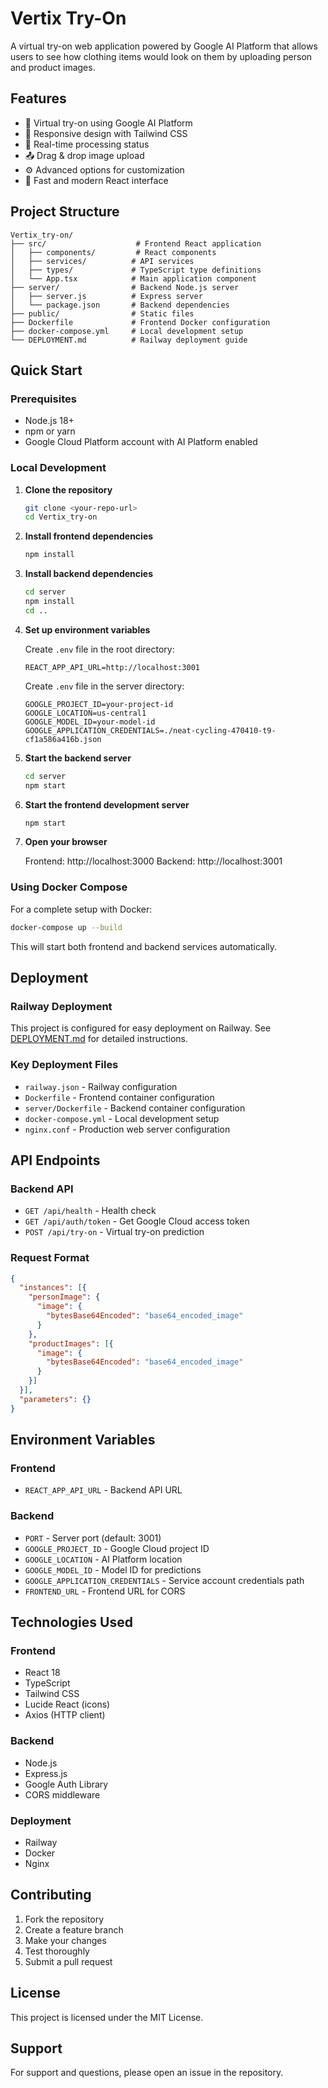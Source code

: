 # Vertix Try-On

A virtual try-on web application powered by Google AI Platform that allows users to see how clothing items would look on them by uploading person and product images.

## Features

- 🎨 Virtual try-on using Google AI Platform
- 📱 Responsive design with Tailwind CSS
- 🔄 Real-time processing status
- 📤 Drag & drop image upload
- ⚙️ Advanced options for customization
- 🚀 Fast and modern React interface

## Project Structure

```
Vertix_try-on/
├── src/                    # Frontend React application
│   ├── components/         # React components
│   ├── services/          # API services
│   ├── types/             # TypeScript type definitions
│   └── App.tsx            # Main application component
├── server/                # Backend Node.js server
│   ├── server.js          # Express server
│   └── package.json       # Backend dependencies
├── public/                # Static files
├── Dockerfile             # Frontend Docker configuration
├── docker-compose.yml     # Local development setup
└── DEPLOYMENT.md          # Railway deployment guide
```

## Quick Start

### Prerequisites

- Node.js 18+
- npm or yarn
- Google Cloud Platform account with AI Platform enabled

### Local Development

1. **Clone the repository**
   ```bash
   git clone <your-repo-url>
   cd Vertix_try-on
   ```

2. **Install frontend dependencies**
   ```bash
   npm install
   ```

3. **Install backend dependencies**
   ```bash
   cd server
   npm install
   cd ..
   ```

4. **Set up environment variables**
   
   Create `.env` file in the root directory:
   ```env
   REACT_APP_API_URL=http://localhost:3001
   ```
   
   Create `.env` file in the server directory:
   ```env
   GOOGLE_PROJECT_ID=your-project-id
   GOOGLE_LOCATION=us-central1
   GOOGLE_MODEL_ID=your-model-id
   GOOGLE_APPLICATION_CREDENTIALS=./neat-cycling-470410-t9-cf1a586a416b.json
   ```

5. **Start the backend server**
   ```bash
   cd server
   npm start
   ```

6. **Start the frontend development server**
   ```bash
   npm start
   ```

7. **Open your browser**
   
   Frontend: http://localhost:3000
   Backend: http://localhost:3001

### Using Docker Compose

For a complete setup with Docker:

```bash
docker-compose up --build
```

This will start both frontend and backend services automatically.

## Deployment

### Railway Deployment

This project is configured for easy deployment on Railway. See [DEPLOYMENT.md](./DEPLOYMENT.md) for detailed instructions.

### Key Deployment Files

- `railway.json` - Railway configuration
- `Dockerfile` - Frontend container configuration
- `server/Dockerfile` - Backend container configuration
- `docker-compose.yml` - Local development setup
- `nginx.conf` - Production web server configuration

## API Endpoints

### Backend API

- `GET /api/health` - Health check
- `GET /api/auth/token` - Get Google Cloud access token
- `POST /api/try-on` - Virtual try-on prediction

### Request Format

```json
{
  "instances": [{
    "personImage": {
      "image": {
        "bytesBase64Encoded": "base64_encoded_image"
      }
    },
    "productImages": [{
      "image": {
        "bytesBase64Encoded": "base64_encoded_image"
      }
    }]
  }],
  "parameters": {}
}
```

## Environment Variables

### Frontend
- `REACT_APP_API_URL` - Backend API URL

### Backend
- `PORT` - Server port (default: 3001)
- `GOOGLE_PROJECT_ID` - Google Cloud project ID
- `GOOGLE_LOCATION` - AI Platform location
- `GOOGLE_MODEL_ID` - Model ID for predictions
- `GOOGLE_APPLICATION_CREDENTIALS` - Service account credentials path
- `FRONTEND_URL` - Frontend URL for CORS

## Technologies Used

### Frontend
- React 18
- TypeScript
- Tailwind CSS
- Lucide React (icons)
- Axios (HTTP client)

### Backend
- Node.js
- Express.js
- Google Auth Library
- CORS middleware

### Deployment
- Railway
- Docker
- Nginx

## Contributing

1. Fork the repository
2. Create a feature branch
3. Make your changes
4. Test thoroughly
5. Submit a pull request

## License

This project is licensed under the MIT License.

## Support

For support and questions, please open an issue in the repository.
